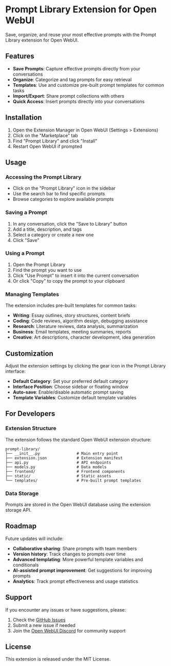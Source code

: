 # Prompt Library Extension for Open WebUI

Save, organize, and reuse your most effective prompts with the Prompt Library extension for Open WebUI.

## Features

- **Save Prompts**: Capture effective prompts directly from your conversations
- **Organize**: Categorize and tag prompts for easy retrieval
- **Templates**: Use and customize pre-built prompt templates for common tasks
- **Import/Export**: Share prompt collections with others
- **Quick Access**: Insert prompts directly into your conversations

## Installation

1. Open the Extension Manager in Open WebUI (Settings > Extensions)
2. Click on the "Marketplace" tab
3. Find "Prompt Library" and click "Install"
4. Restart Open WebUI if prompted

## Usage

### Accessing the Prompt Library

- Click on the "Prompt Library" icon in the sidebar
- Use the search bar to find specific prompts
- Browse categories to explore available prompts

### Saving a Prompt

1. In any conversation, click the "Save to Library" button
2. Add a title, description, and tags
3. Select a category or create a new one
4. Click "Save"

### Using a Prompt

1. Open the Prompt Library
2. Find the prompt you want to use
3. Click "Use Prompt" to insert it into the current conversation
4. Or click "Copy" to copy the prompt to your clipboard

### Managing Templates

The extension includes pre-built templates for common tasks:

- **Writing**: Essay outlines, story structures, content briefs
- **Coding**: Code reviews, algorithm design, debugging assistance
- **Research**: Literature reviews, data analysis, summarization
- **Business**: Email templates, meeting summaries, reports
- **Creative**: Art descriptions, character development, idea generation

## Customization

Adjust the extension settings by clicking the gear icon in the Prompt Library interface:

- **Default Category**: Set your preferred default category
- **Interface Position**: Choose sidebar or floating window
- **Auto-save**: Enable/disable automatic prompt saving
- **Template Variables**: Customize default template variables

## For Developers

### Extension Structure

The extension follows the standard Open WebUI extension structure:

```
prompt-library/
├── __init__.py                # Main entry point
├── extension.json             # Extension manifest
├── api.py                     # API endpoints
├── models.py                  # Data models
├── frontend/                  # Frontend components
├── static/                    # Static assets
└── templates/                 # Pre-built prompt templates
```

### Data Storage

Prompts are stored in the Open WebUI database using the extension storage API.

## Roadmap

Future updates will include:

- **Collaborative sharing**: Share prompts with team members
- **Version history**: Track changes to prompts over time
- **Advanced templating**: More powerful template variables and conditionals
- **AI-assisted prompt improvement**: Get suggestions for improving prompts
- **Analytics**: Track prompt effectiveness and usage statistics

## Support

If you encounter any issues or have suggestions, please:

1. Check the [GitHub Issues](https://github.com/open-webui/prompt-library/issues)
2. Submit a new issue if needed
3. Join the [Open WebUI Discord](https://discord.gg/openwebui) for community support

## License

This extension is released under the MIT License.
